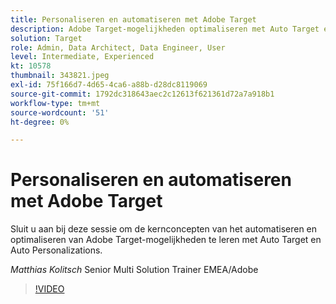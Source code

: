 ```yaml
---
title: Personaliseren en automatiseren met Adobe Target
description: Adobe Target-mogelijkheden optimaliseren met Auto Target en Auto Personalizations
solution: Target
role: Admin, Data Architect, Data Engineer, User
level: Intermediate, Experienced
kt: 10578
thumbnail: 343821.jpeg
exl-id: 75f166d7-4d65-4ca6-a88b-d28dc8119069
source-git-commit: 1792dc318643aec2c12613f621361d72a7a918b1
workflow-type: tm+mt
source-wordcount: '51'
ht-degree: 0%

---
```


# Personaliseren en automatiseren met Adobe Target

Sluit u aan bij deze sessie om de kernconcepten van het automatiseren en optimaliseren van Adobe Target-mogelijkheden te leren met Auto Target en Auto Personalizations.

*Matthias Kolitsch* Senior Multi Solution Trainer EMEA/Adobe

>[!VIDEO](https://video.tv.adobe.com/v/343821/?quality=12&learn=on)
